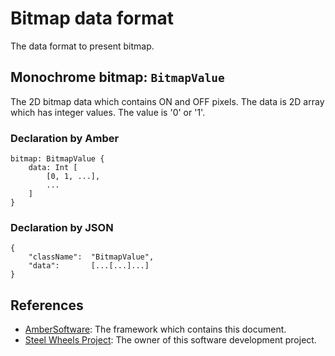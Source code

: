 # Bitmap data format
The data format to present bitmap.

## Monochrome bitmap: `BitmapValue`
The 2D bitmap data which contains ON and OFF pixels.
The data is 2D array which has integer values.
The value is '0' or '1'.

### Declaration by Amber
````
bitmap: BitmapValue {
    data: Int [
        [0, 1, ...],
        ...
    ]
}
````

### Declaration by JSON
````
{
    "className":  "BitmapValue",
    "data":       [...[...]...]
}
````

## References
* [AmberSoftware](https://github.com/steelwheels/Amber): The framework which contains this document.
* [Steel Wheels Project](https://github.com/steelwheels): The owner of this software development project.

